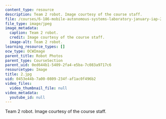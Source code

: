 ```yaml
---
content_type: resource
description: Team 2 robot. Image courtesy of the course staff.
file: /courses/6-186-mobile-autonomous-systems-laboratory-january-iap-2005/0453e44b7a000809234faf1ac0f496b2_2.jpg
file_type: image/jpeg
image_metadata:
  caption: Team 2 robot.
  credit: Image courtesy of the course staff.
  image-alt: Team 2 robot.
learning_resource_types: []
ocw_type: OCWImage
parent_title: Robot Photos
parent_type: CourseSection
parent_uid: 0ed644b1-5409-2fa4-e5ba-7c083a9717c6
resourcetype: Image
title: 2.jpg
uid: 0453e44b-7a00-0809-234f-af1ac0f496b2
video_files:
  video_thumbnail_file: null
video_metadata:
  youtube_id: null
---
```

Team 2 robot. Image courtesy of the course staff.

